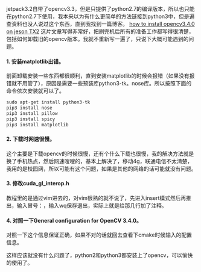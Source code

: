 jetpack3.2自带了opencv3.3，但是只提供了python2.7的编译版本，所以也只能在python2.7下使用，我本来以为有什么更简单的方法链接到python3中，但是遍查资料也没人说过这个东西，直到我找到一篇博客。
[how to install opencv3.4.0 on jeson TX2](https://jkjung-avt.github.io/opencv3-on-tx2/)
这片文章写得非常好，把刷完机后所有的准备工作都写得很清楚，包括如何卸载旧的opencv版本。我就不重新写一遍了，只说下大概可能遇到的问题。

#### 1. 安装matplotlib出错。 
前面卸载安装一些东西都很顺利，直到安装matplotlib的时候会报错（如果没有报错就不用管了），原因是需要一些预装库python3-tk。nose库。所以按照下面的命令依次安装就可以了。

```python
sudo apt-get install python3-tk
pip3 install nose
pip3 install pillow
pip3 install spicy
pip3 install matplotlib
```
#### 2. 下载时网速很慢。
这个主要是下载opencv的时候很慢，还有个什么下载也很慢，我的解决方法就是换了手机热点，然后网速嗖嗖的，基本上解决了，移动4g，联通电信不太清楚，我用的是校园网，所以可能有这个问题，如果是其他的网络的话可能就没有问题。
#### 3. 修改cuda_gl_interop.h
教程里的是通过vim进去的，对vim很熟的就不说了，先进入insert模式然后再推出，输入冒号：，输入wq保存退出，实际上就是给那几行加了注释。
#### 4. 对照一下General configuration for OpenCV 3.4.0。
对照一下这个信息保证正确，如果不对的话就回去查看下cmake时候输入的配置信息。

这样应该就没有什么问题了，python2和python3都安装上了opencv，可以愉快的使用了。


